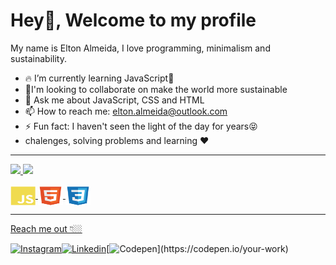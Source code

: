 # Hey👋, Welcome to my profile

My name is Elton Almeida, I love programming, minimalism and sustainability.

- :fire: I’m currently learning JavaScript:rocket:
-  :seedling:I'm looking to collaborate on make the world more sustainable
- 💬 Ask me about JavaScript, CSS and HTML
- 📫 How to reach me: elton.almeida@outlook.com 
- ⚡ Fun fact: I haven't seen the light of the day for years:stuck_out_tongue_closed_eyes:
- chalenges, solving problems and learning ♥️
<hr>
<div>
    <a href="https://github.com/TonAlmeida">
        <img height="150em"
            src="https://github-readme-stats.vercel.app/api?username=TonAlmeida&show_icons=true&theme=dark&include_all_commits=true&count_private=true" />
        <img height="150em"
            src="https://github-readme-stats.vercel.app/api/top-langs/?username=TonAlmeida&layout=compact&langs_count=7&theme=dark" />
</div>
<div style="display: inline_block;"><br>
    <img align="center" alt="TonAlmeida-Js" height="30" width="40"
        src="https://raw.githubusercontent.com/devicons/devicon/master/icons/javascript/javascript-plain.svg">
    <img align="center" alt="TonAlmeida-HTML" height="30" width="40"
        src="https://raw.githubusercontent.com/devicons/devicon/master/icons/html5/html5-original.svg">
    <img align="center" alt="TonAlmeida-CSS" height="30" width="40"
        src="https://raw.githubusercontent.com/devicons/devicon/master/icons/css3/css3-original.svg">
</div>
<hr>
Reach me out 👇🏼
    
[![Instagram](https://img.shields.io/badge/-Instagram-purple?style=flat-square&logo=Instagram&logoColor=white&link=https://www.instagram.com/ton.almeida01/)](https://www.instagram.com/ton.almeida01/)[![Linkedin](https://img.shields.io/badge/-LinkedIn-blue?style=flat-square&logo=Linkedin&logoColor=white&link=https://www.linkedin.com/in/elton-santos-de-almeida-8953b5205/)](https://www.linkedin.com/in/elton-santos-de-almeida-8953b5205/)[![Codepen](https://img.shields.io/badge/-Codepen-black?style=flat-square&logo=Codepen&logoColor=white&link=[https://codepen.io/your-work](https://codepen.io/your-work))](https://codepen.io/your-work)

